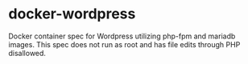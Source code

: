 # docker-wordpress
Docker container spec for Wordpress utilizing php-fpm and mariadb images. This spec does not run as root and has file edits through PHP disallowed.

